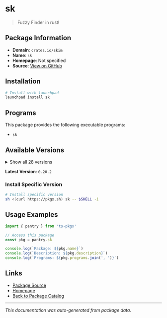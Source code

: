 # sk

> Fuzzy Finder in rust!

## Package Information

- **Domain**: `crates.io/skim`
- **Name**: `sk`
- **Homepage**: Not specified
- **Source**: [View on GitHub](https://github.com/pkgxdev/pantry/tree/main/projects/crates.io/skim/package.yml)

## Installation

```bash
# Install with launchpad
launchpad install sk
```

## Programs

This package provides the following executable programs:

- `sk`

## Available Versions

<details>
<summary>Show all 28 versions</summary>

- `0.20.2`, `0.20.1`, `0.20.0`, `0.19.0`, `0.18.0`
- `0.17.3`, `0.17.2`, `0.17.1`, `0.17.0`, `0.16.2`
- `0.16.1`, `0.16.0`, `0.15.7`, `0.15.6`, `0.15.5`
- `0.15.4`, `0.15.3`, `0.15.2`, `0.15.1`, `0.15.0`
- `0.14.4`, `0.14.3`, `0.13.0`, `0.12.0`, `0.11.12`
- `0.11.11`, `0.11.10`, `0.10.4`

</details>

**Latest Version**: `0.20.2`

### Install Specific Version

```bash
# Install specific version
sh <(curl https://pkgx.sh) sk -- $SHELL -i
```

## Usage Examples

```typescript
import { pantry } from 'ts-pkgx'

// Access this package
const pkg = pantry.sk

console.log(`Package: ${pkg.name}`)
console.log(`Description: ${pkg.description}`)
console.log(`Programs: ${pkg.programs.join(', ')}`)
```

## Links

- [Package Source](https://github.com/pkgxdev/pantry/tree/main/projects/crates.io/skim/package.yml)
- [Homepage](#)
- [Back to Package Catalog](../../../package-catalog.md)

---

*This documentation was auto-generated from package data.*
